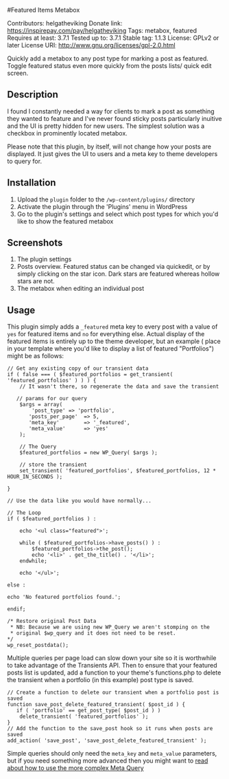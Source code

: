 #Featured Items Metabox

Contributors: helgatheviking
Donate link: https://inspirepay.com/pay/helgatheviking
Tags: metabox, featured
Requires at least: 3.7.1
Tested up to: 3.7.1
Stable tag: 1.1.3
License: GPLv2 or later
License URI: http://www.gnu.org/licenses/gpl-2.0.html

Quickly add a metabox to any post type for marking a post as featured.  Toggle featured status even more quickly from the posts lists/ quick edit screen.

## Description

I found I constantly needed a way for clients to mark a post as something they wanted to feature and I've never found sticky posts particularly inuitive and the UI is pretty hidden for new users.  The simplest solution was a checkbox in prominently located metabox.

Please note that this plugin, by itself, will not change how your posts are displayed.  It just gives the UI to users and a meta key to theme developers to query for.

## Installation

1. Upload the `plugin` folder to the `/wp-content/plugins/` directory
1. Activate the plugin through the 'Plugins' menu in WordPress
1. Go to the plugin's settings and select which post types for which you'd like to show the featured metabox

## Screenshots

1. The plugin settings
1. Posts overview. Featured status can be changed via quickedit, or by simply clicking on the star icon.  Dark stars are featured whereas hollow stars are not.
1. The metabox when editing an individual post

## Usage

This plugin simply adds a `_featured` meta key to every post with a value of `yes` for featured items and `no` for everything else.  Actual display of the featured items is entirely up to the theme developer, but an example ( place in your template where you'd like to display a list of featured "Portfolios") might be as follows:

```
// Get any existing copy of our transient data
if ( false === ( $featured_portfolios = get_transient( 'featured_portfolios' ) ) ) {
    // It wasn't there, so regenerate the data and save the transient

   // params for our query
	$args = array(
		'post_type' => 'portfolio',
	   'posts_per_page'  => 5,
	   'meta_key'        => '_featured',
	   'meta_value'      => 'yes'
	);

	// The Query
	$featured_portfolios = new WP_Query( $args );

	// store the transient
	set_transient( 'featured_portfolios', $featured_portfolios, 12 * HOUR_IN_SECONDS );

}

// Use the data like you would have normally...

// The Loop
if ( $featured_portfolios ) :

	echo '<ul class="featured">';

	while ( $featured_portfolios->have_posts() ) :
		$featured_portfolios->the_post();
		echo '<li>' . get_the_title() . '</li>';
	endwhile;

	echo '</ul>';

else :

echo 'No featured portfolios found.';

endif;

/* Restore original Post Data
 * NB: Because we are using new WP_Query we aren't stomping on the
 * original $wp_query and it does not need to be reset.
*/
wp_reset_postdata();
```

Multiple queries per page load can slow down your site so it is worthwhile to take advantage of the Transients API.  Then to ensure that your featured posts list is updated, add a function to your theme's functions.php to delete the transient when a portfolio (in this example) post type is saved.

```
// Create a function to delete our transient when a portfolio post is saved
function save_post_delete_featured_transient( $post_id ) {
   if ( 'portfolio' == get_post_type( $post_id ) )
   	delete_transient( 'featured_portfolios' );
}
// Add the function to the save_post hook so it runs when posts are saved
add_action( 'save_post', 'save_post_delete_featured_transient' );
```

Simple queries should only need the `meta_key` and `meta_value` parameters, but if you need something more advanced then you might want to [read about how to use the more complex Meta Query](http://scribu.net/wordpress/advanced-metadata-queries.html)

